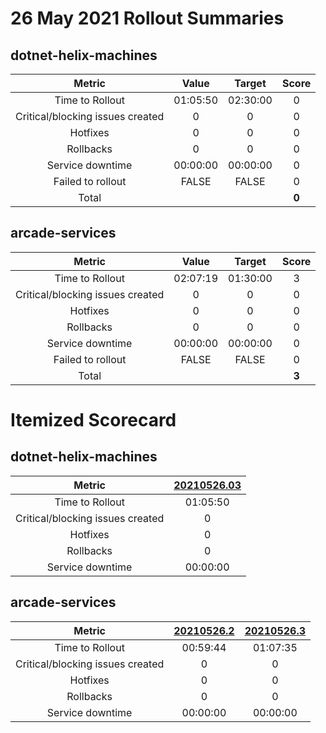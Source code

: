 # 26 May 2021 Rollout Summaries

## dotnet-helix-machines

|              Metric              |   Value  |  Target  |   Score   |
|:--------------------------------:|:--------:|:--------:|:---------:|
| Time to Rollout                  | 01:05:50 | 02:30:00 |     0     |
| Critical/blocking issues created |     0    |    0     |     0     |
| Hotfixes                         |     0    |    0     |     0     |
| Rollbacks                        |     0    |    0     |     0     |
| Service downtime                 | 00:00:00 | 00:00:00 |     0     |
| Failed to rollout                |   FALSE  |   FALSE  |     0     |
| Total                            |          |          |   **0**   |


## arcade-services

|              Metric              |   Value  |  Target  |   Score   |
|:--------------------------------:|:--------:|:--------:|:---------:|
| Time to Rollout                  | 02:07:19 | 01:30:00 |     3     |
| Critical/blocking issues created |     0    |    0     |     0     |
| Hotfixes                         |     0    |    0     |     0     |
| Rollbacks                        |     0    |    0     |     0     |
| Service downtime                 | 00:00:00 | 00:00:00 |     0     |
| Failed to rollout                |   FALSE  |   FALSE  |     0     |
| Total                            |          |          |   **3**   |


# Itemized Scorecard

## dotnet-helix-machines

| Metric | [20210526.03](https://dev.azure.com/dnceng/7ea9116e-9fac-403d-b258-b31fcf1bb293/_build/results?buildId=1157089) |
|:-----:|:-----:|
| Time to Rollout | 01:05:50 |
| Critical/blocking issues created | 0 |
| Hotfixes | 0 |
| Rollbacks | 0 |
| Service downtime | 00:00:00 |


## arcade-services

| Metric | [20210526.2](https://dev.azure.com/dnceng/7ea9116e-9fac-403d-b258-b31fcf1bb293/_build/results?buildId=1157983) | [20210526.3](https://dev.azure.com/dnceng/7ea9116e-9fac-403d-b258-b31fcf1bb293/_build/results?buildId=1158152) |
|:-----:|:-----:|:-----:|
| Time to Rollout | 00:59:44 | 01:07:35 |
| Critical/blocking issues created | 0 | 0 |
| Hotfixes | 0 | 0 |
| Rollbacks | 0 | 0 |
| Service downtime | 00:00:00 | 00:00:00 |

